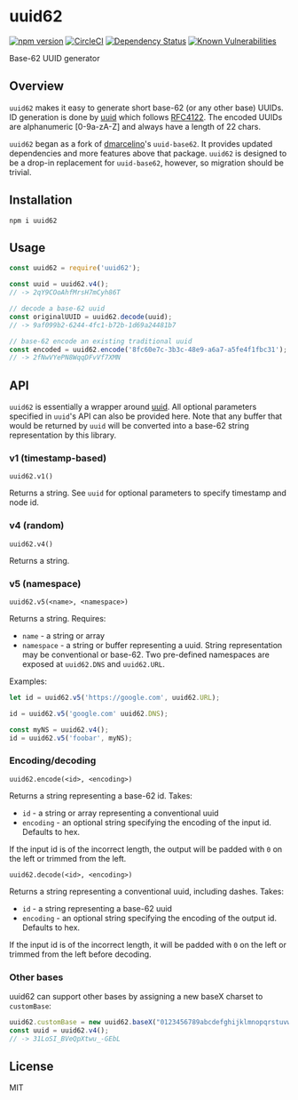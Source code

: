 # uuid62

[![npm version](https://badge.fury.io/js/uuid62.svg)](http://badge.fury.io/js/uuid62)
[![CircleCI](https://circleci.com/gh/shanehughes3/uuid62.svg?style=shield)](https://circleci.com/gh/shanehughes3/uuid62)
[![Dependency Status](https://david-dm.org/shanehughes3/uuid62.svg)](https://david-dm.org/shanehughes3/uuid62)
[![Known Vulnerabilities](https://snyk.io/test/github/shanehughes3/uuid62/badge.svg?targetFile=package.json)](https://snyk.io/test/github/shanehughes3/uuid62?targetFile=package.json)

Base-62 UUID generator

## Overview

`uuid62` makes it easy to generate short base-62 (or any other base) UUIDs. ID
generation is done by [uuid](https://github.com/kelektiv/node-uuid)
which follows [RFC4122](http://www.ietf.org/rfc/rfc4122.txt). The encoded UUIDs
are alphanumeric [0-9a-zA-Z] and always have a length of 22 chars.

`uuid62` began as a fork of
[dmarcelino](https://github.com/dmarcelino/uuid-base62)'s
`uuid-base62`. It provides updated dependencies and more features above that
package. `uuid62` is designed to be a drop-in replacement for `uuid-base62`,
however, so migration should be trivial.


## Installation
```shell
npm i uuid62
```

## Usage
```javascript
const uuid62 = require('uuid62');

const uuid = uuid62.v4();
// -> 2qY9COoAhfMrsH7mCyh86T

// decode a base-62 uuid
const originalUUID = uuid62.decode(uuid);
// -> 9af099b2-6244-4fc1-b72b-1d69a24481b7

// base-62 encode an existing traditional uuid
const encoded = uuid62.encode('8fc60e7c-3b3c-48e9-a6a7-a5fe4f1fbc31');
// -> 2fNwVYePN8WqqDFvVf7XMN
```

## API

`uuid62` is essentially a wrapper around [uuid](https://www.npmjs.com/package/uuid).
All optional parameters specified in `uuid`'s API can also be provided here.
Note that any buffer that would be returned by `uuid` will be converted into a
base-62 string representation by this library.

### v1 (timestamp-based)

`uuid62.v1()`

Returns a string. See `uuid` for optional parameters to specify timestamp and
node id.

### v4 (random)

`uuid62.v4()`

Returns a string.

### v5 (namespace)

`uuid62.v5(<name>, <namespace>)`

Returns a string. Requires:
- `name` - a string or array
- `namespace` - a string or buffer representing a uuid. String representation
  may be conventional or base-62. Two pre-defined namespaces are exposed at
  `uuid62.DNS` and `uuid62.URL`.

Examples:
```javascript
let id = uuid62.v5('https://google.com', uuid62.URL);

id = uuid62.v5('google.com' uuid62.DNS);

const myNS = uuid62.v4();
id = uuid62.v5('foobar', myNS);
```

### Encoding/decoding

`uuid62.encode(<id>, <encoding>)`

Returns a string representing a base-62 id. Takes:
- `id` - a string or array representing a conventional uuid
- `encoding` - an optional string specifying the encoding of the input id.
  Defaults to hex.

If the input id is of the incorrect length, the output will be padded with `0`
on the left or trimmed from the left.

`uuid62.decode(<id>, <encoding>)`

Returns a string representing a conventional uuid, including dashes. Takes:
- `id` - a string representing a base-62 uuid
- `encoding` - an optional string specifying the encoding of the output id.
  Defaults to hex.

If the input id is of the incorrect length, it will be padded with `0` on the
left or trimmed from the left before decoding.


### Other bases

uuid62 can support other bases by assigning a new baseX charset to `customBase`:
```javascript
uuid62.customBase = new uuid62.baseX("0123456789abcdefghijklmnopqrstuvwxyzABCDEFGHIJKLMNOPQRSTUVWXYZ-_");
const uuid = uuid62.v4();
// -> 31LoSI_BVeQpXtwu_-GEbL
```

## License
MIT
